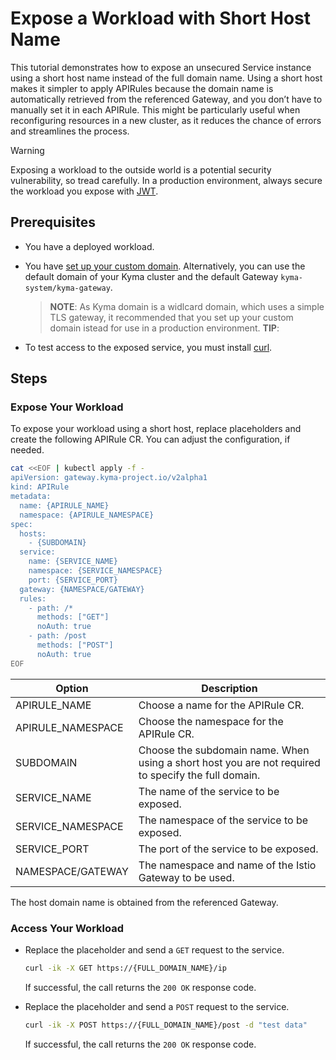 # Expose a Workload with Short Host Name

This tutorial demonstrates how to expose an unsecured Service instance using a short host name instead of the full domain name. Using a short host makes it simpler to apply APIRules because the domain name is automatically retrieved from the referenced Gateway, and you don’t have to manually set it in each APIRule. This might be particularly useful when reconfiguring resources in a new cluster, as it reduces the chance of errors and streamlines the process.

> [!WARNING]
>  Exposing a workload to the outside world is a potential security vulnerability, so tread carefully. In a production environment, always secure the workload you expose with [JWT](../../01-50-expose-and-secure-a-workload/v2alpha1/01-52-expose-and-secure-workload-jwt.md).

## Prerequisites

* You have a deployed workload.
* You have [set up your custom domain](../../01-10-setup-custom-domain-for-workload.md). Alternatively, you can use the default domain of your Kyma cluster and the default Gateway `kyma-system/kyma-gateway`.

  >**NOTE**: As Kyma domain is a widlcard domain, which uses a simple TLS gateway, it recommended that you set up your custom domain istead for use in a production environment.
  >**TIP**: 

* To test access to the exposed service, you must install [curl](https://curl.se).

## Steps

### Expose Your Workload
To expose your workload using a short host, replace placeholders and create the following APIRule CR. You can adjust the configuration, if needed.

```bash
cat <<EOF | kubectl apply -f -
apiVersion: gateway.kyma-project.io/v2alpha1
kind: APIRule
metadata:
  name: {APIRULE_NAME}
  namespace: {APIRULE_NAMESPACE}
spec:
  hosts:
    - {SUBDOMAIN}
  service:
    name: {SERVICE_NAME}
    namespace: {SERVICE_NAMESPACE}
    port: {SERVICE_PORT}
  gateway: {NAMESPACE/GATEWAY}
  rules:
    - path: /*
      methods: ["GET"]
      noAuth: true
    - path: /post
      methods: ["POST"]
      noAuth: true
EOF
```

Option | Description
---------|----------
 APIRULE_NAME | Choose a name for the APIRule CR.
 APIRULE_NAMESPACE | Choose the namespace for the APIRule CR.
 SUBDOMAIN | Choose the subdomain name. When using a short host you are not required to specify the full domain.
 SERVICE_NAME | The name of the service to be exposed.
 SERVICE_NAMESPACE | The namespace of the service to be exposed.
 SERVICE_PORT | The port of the service to be exposed.
 NAMESPACE/GATEWAY | The namespace and name of the Istio Gateway to be used.
    
The host domain name is obtained from the referenced Gateway.

### Access Your Workload

- Replace the placeholder and send a `GET` request to the service.

  ```bash
  curl -ik -X GET https://{FULL_DOMAIN_NAME}/ip
  ```
  If successful, the call returns the `200 OK` response code.

- Replace the placeholder and send a `POST` request to the service.

  ```bash
  curl -ik -X POST https://{FULL_DOMAIN_NAME}/post -d "test data"
  ```
  If successful, the call returns the `200 OK` response code.